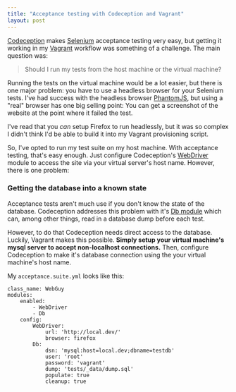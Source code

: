 ```yaml
---
title: "Acceptance testing with Codeception and Vagrant"
layout: post
---
```


[Codeception] makes [Selenium] acceptance testing very easy, but getting it
working in my [Vagrant] workflow was something of a challenge. The main
question was:

> Should I run my tests from the host machine or the virtual machine?

Running the tests on the virtual machine would be a lot easier, but there is
one major problem: you have to use a headless browser for your Selenium tests.
I've had success with the headless browser [PhantomJS], but using a "real"
browser has one big selling point: You can get a screenshot of the website at
the point where it failed the test.

I've read that you *can* setup Firefox to run headlessly, but it was so complex
I didn't think I'd be able to build it into my Vagrant provisioning script.

So, I've opted to run my test suite on my host machine. With acceptance
testing, that's easy enough. Just configure Codeception's [WebDriver] module to
access the site via your virtual server's host name.  However, there is one
problem:

### Getting the database into a known state

Acceptance tests aren't much use if you don't know the state of the database.
Codeception addresses this problem with it's [Db module] which can, among other
things, read in a database dump before each test.

However, to do that Codeception needs direct access to the database. Luckily,
Vagrant makes this possible. **Simply setup your virtual machine's mysql server
to accept non-localhost connections.** Then, configure Codeception to make
it's database connection using the your virtual machine's host name.

My `acceptance.suite.yml` looks like this:

    class_name: WebGuy
    modules:
        enabled:
            - WebDriver
            - Db
        config:
            WebDriver:
                url: 'http://local.dev/'
                browser: firefox
            Db:
                dsn: 'mysql:host=local.dev;dbname=testdb'
                user: 'root'
                password: 'vagrant'
                dump: 'tests/_data/dump.sql'
                populate: true
                cleanup: true


[Codeception]: http://codeception.com/
[Selenium]: http://docs.seleniumhq.org/
[Vagrant]: vagrantup.com
[PhantomJS]: http://phantomjs.org/
[WebDriver]: http://codeception.com/docs/modules/WebDriver
[Db module]: http://codeception.com/docs/modules/Db
